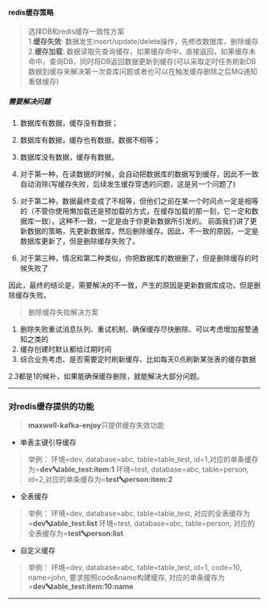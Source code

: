 #### redis缓存策略
> 选择DB和redis缓存一致性方案<br/>
>1.**缓存失效**: 数据发生insert/update/delete操作，先修改数据库，删除缓存<br/>
2.**缓存加载**: 数据读取先查询缓存，如果缓存命中，直接返回，如果缓存未命中，查询DB，同时将DB返回数据更新到缓存(可以采取定时任务刷新DB数据到缓存来解决第一次查库问题或者也可以在触发缓存删除之后MQ通知重做缓存)

##### 需要解决问题

1. 数据库有数据，缓存没有数据；
2. 数据库有数据，缓存也有数据，数据不相等；
3. 数据库没有数据，缓存有数据。


1. 对于第一种，在读数据的时候，会自动把数据库的数据写到缓存，因此不一致自动消除(写缓存失败，后续发生缓存穿透的问题，这是另一个问题了)
2. 对于第二种，数据最终变成了不相等，但他们之前在某一个时间点一定是相等的（不管你使用懒加载还是预加载的方式，在缓存加载的那一刻，它一定和数据库一致）。这种不一致，一定是由于你更新数据所引发的。
前面我们讲了更新数据的策略，先更新数据库，然后删除缓存。因此，不一致的原因，一定是数据库更新了，但是删除缓存失败了。
3. 对于第三种，情况和第二种类似，你把数据库的数据删了，但是删除缓存的时候失败了

因此，最终的结论是，需要解决的不一致，产生的原因是更新数据库成功，但是删除缓存失败。

>删除缓存失败解决方案<br/>

1. 删除失败重试消息队列、重试机制、确保缓存尽快删除、可以考虑增加报警通知之类的
2. 缓存创建时默认都给过期时间
3. 综合业务考虑、是否需要定时刷新缓存、比如每天0点刷新某张表的缓存数据

2.3都是1的候补，如果能确保缓存删除，就能解决大部分问题。


---

### 对redis缓存提供的功能
>  **maxwell-kafka-enjoy**只提供缓存失效功能
* 单表主键引导缓存
>举例：
环境=dev, database=abc, table=table_test, id=1,对应的单条缓存为=**dev:abc:table_test:item:1**
环境=test, database=abc, table=person, id=2,对应的单条缓存为=**test:abc:person:item:2**

* 全表缓存
>举例：
环境=dev, database=abc, table=table_test, 对应的全表缓存为=**dev:abc:table_test:list**
环境=test, database=abc, table=person, 对应的全表缓存为=**test:abc:person:list**

* 自定义缓存
>举例：
环境=dev, database=abc, table=table_test, id=1, code=10, name=john, 要求按照code&name构建缓存, 
对应的单条缓存为=**dev:abc:table_test:item:10:name**

---
